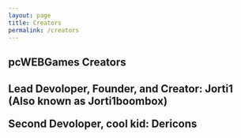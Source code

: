 ```yaml
---
layout: page
title: Creators
permalink: /creators
---
```

<head>
<link rel="stylesheet" type="text/css" href="games.css">
</head>
<h2> pcWEBGames Creators <h2>

<p>Lead Devoloper, Founder, and Creator: Jorti1 (Also known as Jorti1boombox)</p>
<p>Second Devoloper, cool kid: Dericons </p>

